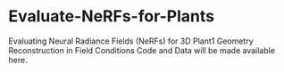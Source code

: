 # Evaluate-NeRFs-for-Plants
Evaluating Neural Radiance Fields (NeRFs) for 3D Plant1 Geometry Reconstruction in Field Conditions
Code and Data will be made available here.
